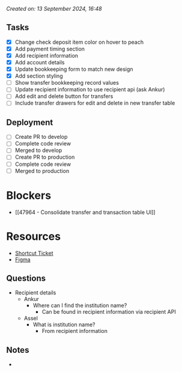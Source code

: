 *Created on: 13 September 2024, 16:48*
## Tasks
- [x] Change check deposit item color on hover to peach
- [x] Add payment timing section
- [x] Add recipient information
- [x] Add account details
- [x] Update bookkeeping form to match new design
- [x] Add section styling
- [ ] Show transfer bookkeeping record values
- [ ] Update recipient information to use recipient api (ask Ankur)
- [ ] Add edit and delete button for transfers
- [ ] Include transfer drawers for edit and delete in new transfer table
## Deployment
- [ ] Create PR to develop
- [ ] Complete code review
- [ ] Merged to develop
- [ ] Create PR to production
- [ ] Complete code review
- [ ] Merged to production
# Blockers
- [[47964 - Consolidate transfer and transaction table UI]]
# Resources
- [Shortcut Ticket]()
- [Figma]()
## Questions
- Recipient details
	- Ankur
		- Where can I find the institution name?
			- Can be found in recipient information via recipient API
	- Assel
		- What is institution name?
			- From recipient information
## Notes
- 